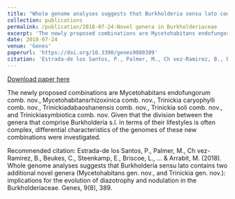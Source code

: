 ```yaml
---
title: "Whole genome analyses suggests that Burkholderia sensu lato contains two additional novel genera (Mycetohabitans gen. nov., and Trinickia gen. nov.): implications for the evolution of diazotrophy and nodulation in the Burkholderiaceae."
collection: publications
permalink: /publication/2018-07-24-Novel genera in Burkholderiaceae
excerpt: 'The newly proposed combinations are Mycetohabitans endofungorum comb. nov., Mycetohabitansrhizoxinica comb. nov., Trinickia caryophylli comb. nov., Trinickiadabaoshanensis comb. nov., Trinickia soli comb. nov., and Trinickiasymbiotica comb. nov. Given that the division between the genera that comprise Burkholderia s.l. in terms of their lifestyles is often complex, differential characteristics of the genomes of these new combinations were investigated.'
date: 2018-07-24
venue: 'Genes'
paperurl: 'https://doi.org/10.3390/genes9080389'
citation: 'Estrada-de los Santos, P., Palmer, M., Ch vez-Ramirez, B., Beukes, C., Steenkamp, E., Briscoe, L., ... &amp; Arrabit, M. (2018). Whole genome analyses suggests that Burkholderia sensu lato contains two additional novel genera (Mycetohabitans gen. nov., and Trinickia gen. nov.): implications for the evolution of diazotrophy and nodulation in the Burkholderiaceae. Genes, 9(8), 389.'
---
```


<a href='https://doi.org/10.3390/genes9080389'>Download paper here</a>

The newly proposed combinations are Mycetohabitans endofungorum comb. nov., Mycetohabitansrhizoxinica comb. nov., Trinickia caryophylli comb. nov., Trinickiadabaoshanensis comb. nov., Trinickia soli comb. nov., and Trinickiasymbiotica comb. nov. Given that the division between the genera that comprise Burkholderia s.l. in terms of their lifestyles is often complex, differential characteristics of the genomes of these new combinations were investigated.

Recommended citation: Estrada-de los Santos, P., Palmer, M., Ch vez-Ramirez, B., Beukes, C., Steenkamp, E., Briscoe, L., ... & Arrabit, M. (2018). Whole genome analyses suggests that Burkholderia sensu lato contains two additional novel genera (Mycetohabitans gen. nov., and Trinickia gen. nov.): implications for the evolution of diazotrophy and nodulation in the Burkholderiaceae. Genes, 9(8), 389.